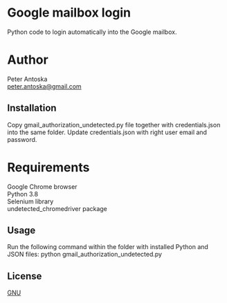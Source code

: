 # Google mailbox login

Python code to login automatically into the Google mailbox.

# Author

Peter Antoska  
peter.antoska@gmail.com

## Installation

Copy gmail_authorization_undetected.py file together with credentials.json into the same folder.
Update credentials.json with right user email and password.

# Requirements

Google Chrome browser  
Python 3.8  
Selenium library  
undetected_chromedriver package  

## Usage

Run the following command within the folder with installed Python and JSON files:
python gmail_authorization_undetected.py

## License
[GNU](https://www.gnu.org/licenses/gpl-3.0.en.html)